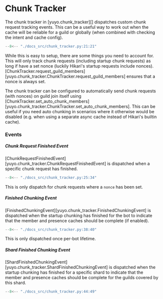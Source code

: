 # Chunk Tracker

The chunk tracker in [yuyo.chunk_tracker][] dispatches custom chunk request
tracking events. This can be a useful way to work out when the cache will be
reliable for a guild or globally (when combined with checking the intent and
cache config).

```py
--8<-- "./docs_src/chunk_tracker.py:21:21"
```

While this is easy to setup, there are some things you need to account for.
This will only track chunk requests (including startup chunk requests) as long
if have a set nonce (luckily Hikari's startup requests include nonces).
[ChunkTracker.request_guild_members][yuyo.chunk_tracker.ChunkTracker.request_guild_members]
ensures that a nonce is always set.

The chunk tracker can be configured to automatically send chunk requests (with
nonces) on guild join itself using
[ChunkTracker.set_auto_chunk_members][yuyo.chunk_tracker.ChunkTracker.set_auto_chunk_members].
This can be useful if you need auto chunking in scenarios where it
otherwise would be disabled (e.g. when using a separate async cache instead of
Hikari's builtin cache).

### Events

##### Chunk Request Finished Event

[ChunkRequestFinishedEvent][yuyo.chunk_tracker.ChunkRequestFinishedEvent] is
dispatched when a specific chunk request has finished.

```py
--8<-- "./docs_src/chunk_tracker.py:25:34"
```

This is only dispatch for chunk requests where a `nonce` has been set.

##### Finished Chunking Event

[FinishedChunkingEvent][yuyo.chunk_tracker.FinishedChunkingEvent] is dispatched
when the startup chunking has finished for the bot to indicate that the member
and presence caches should be complete (if enabled).

```py
--8<-- "./docs_src/chunk_tracker.py:38:40"
```

This is only dispatched once per-bot lifetime.

##### Shard Finished Chunking Event

[ShardFinishedChunkingEvent][yuyo.chunk_tracker.ShardFinishedChunkingEvent] is
dispatched when the startup chunking has finished for a specific shard to
indicate that the member and presence caches should be complete for the guilds
covered by this shard.

```py
--8<-- "./docs_src/chunk_tracker.py:44:49"
```
